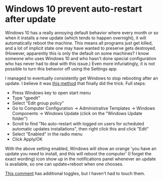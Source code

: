 # Windows 10 prevent auto-restart after update

Windows 10 has a really annoying default behavior where every month
or so when it installs a new update (which tends to happen overnight),
it will automatically reboot the machine.  This means all programs
just get killed, and a lot of implicit state one may have wanted
to preserve gets destroyed.  (However, apparently this is only
the default on some machines?  I know someone who uses Windows 10
and who hasn't done special configuration who has never had to deal
with this issue.)  Even more infuriatingly, it is not possible to
turn this behavior off using the Settings app.

I managed to eventually consistently get Windows to stop rebooting
after an update.
I believe it was [this method](https://www.reddit.com/r/Windows10/comments/qtb1cr/ive_tried_everything_to_disable_automatic/hki9k0r/)
that finally did the trick. Full steps:

- Press Windows key to open start menu
- Type "gpedit"
- Select "Edit group policy"
- Go to Computer Configuration → Administrative Templates → Windows Components → Windows Update (click on the "Windows Update folder")
- Scroll to find "No auto-restart with logged on users for scheduled automatic updates installations", then right click this and click "Edit"
- Select "Enabled" in the radio menu
- Click Apply/OK

With the above setting enabled, Windows will show an orange
'you have an update you need to install, and this will reboot the computer'
(I forget the exact wording) icon show up in the notifications panel
whenever an update is available, so one can update+reboot when one chooses.

[This comment](https://www.reddit.com/r/Windows10/comments/qtb1cr/ive_tried_everything_to_disable_automatic/hkjb6iy/)
has additional toggles, but I haven't had to touch them.
